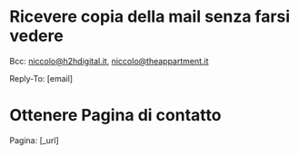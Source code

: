 # Ricevere copia della mail senza farsi vedere

Bcc: niccolo@h2hdigital.it, niccolo@theappartment.it

Reply-To: [email]

# Ottenere Pagina di contatto
Pagina: [_url]
